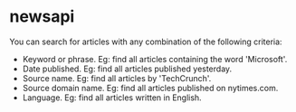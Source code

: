 # newsapi

You can search for articles with any combination of the following criteria:

* Keyword or phrase. Eg: find all articles containing the word 'Microsoft'.
* Date published. Eg: find all articles published yesterday.
* Source name. Eg: find all articles by 'TechCrunch'.
* Source domain name. Eg: find all articles published on nytimes.com.
* Language. Eg: find all articles written in English.
